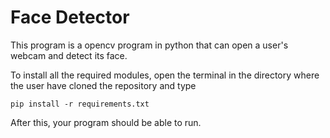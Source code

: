 # Face Detector

This program is a opencv program in python that can open a user's webcam and detect its face.

To install all the required modules, open the terminal in the directory where the user have cloned the repository and type 

```pip install -r requirements.txt```


After this, your program should be able to run.
